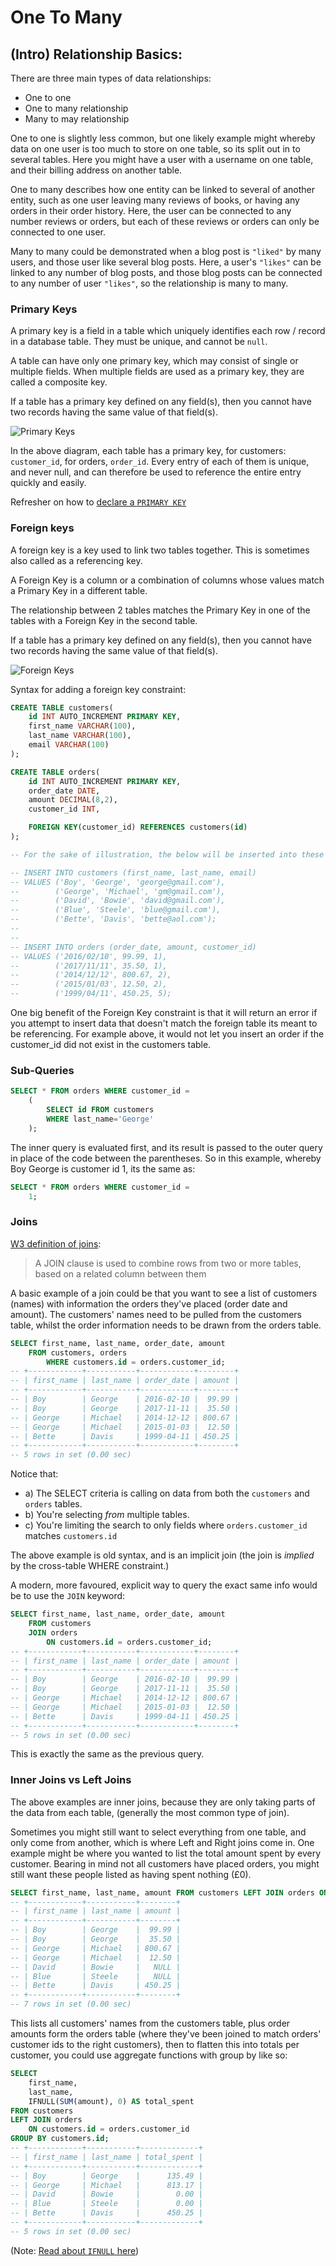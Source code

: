 # One To Many

## (Intro) Relationship Basics:

There are three main types of data relationships:
- One to one
- One to many relationship
- Many to may relationship

One to one is slightly less common, but one likely example might whereby data on one user is too much to store on one table, so its split out in to several tables. Here you might have a user with a username on one table, and their billing address on another table.

One to many describes how one entity can be linked to several of another entity, such as one user leaving many reviews of books, or having any orders in their order history. Here, the user can be connected to any number reviews or orders, but each of these reviews or orders can only be connected to one user.

Many to many could be demonstrated when a blog post is `"liked"` by many users, and those user like several blog posts. Here, a user's `"likes"` can be linked to any number of blog posts, and those blog posts can be connected to any number of user `"likes"`, so the relationship is many to many.

### Primary Keys
A primary key is a field in a table which uniquely identifies each row / record in a database table. They must be unique, and cannot be `null`.

A table can have only one primary key, which may consist of single or multiple fields. When multiple fields are used as a primary key, they are called a composite key.

If a table has a primary key defined on any field(s), then you cannot have two records having the same value of that field(s).

![Primary Keys](./assets/primarykeys.png)

In the above diagram, each table has a primary key, for customers: `customer_id`, for orders, `order_id`. Every entry of each of them is unique, and never null, and can therefore be used to reference the entire entry quickly and easily.

Refresher on how to [declare a `PRIMARY KEY`](https://github.com/edgarfinn/Learning-MySQL/blob/master/1_Creating_tables_and_inserting_data.md#primary-keys)

### Foreign keys
A foreign key is a key used to link two tables together. This is sometimes also called as a referencing key.

A Foreign Key is a column or a combination of columns whose values match a Primary Key in a different table.

The relationship between 2 tables matches the Primary Key in one of the tables with a Foreign Key in the second table.

If a table has a primary key defined on any field(s), then you cannot have two records having the same value of that field(s).

![Foreign Keys](./assets/foreignkeys.png)

Syntax for adding a foreign key constraint:

```SQL
CREATE TABLE customers(
    id INT AUTO_INCREMENT PRIMARY KEY,
    first_name VARCHAR(100),
    last_name VARCHAR(100),
    email VARCHAR(100)
);

CREATE TABLE orders(
    id INT AUTO_INCREMENT PRIMARY KEY,
    order_date DATE,
    amount DECIMAL(8,2),
    customer_id INT,

    FOREIGN KEY(customer_id) REFERENCES customers(id)
);

-- For the sake of illustration, the below will be inserted into these tables:

-- INSERT INTO customers (first_name, last_name, email)
-- VALUES ('Boy', 'George', 'george@gmail.com'),
--        ('George', 'Michael', 'gm@gmail.com'),
--        ('David', 'Bowie', 'david@gmail.com'),
--        ('Blue', 'Steele', 'blue@gmail.com'),
--        ('Bette', 'Davis', 'bette@aol.com');
--
--
-- INSERT INTO orders (order_date, amount, customer_id)
-- VALUES ('2016/02/10', 99.99, 1),
--        ('2017/11/11', 35.50, 1),
--        ('2014/12/12', 800.67, 2),
--        ('2015/01/03', 12.50, 2),
--        ('1999/04/11', 450.25, 5);
```

One big benefit of the Foreign Key constraint is that it will return an error if you attempt to insert data that doesn't match the foreign table its meant to be referencing. For example above, it would not let you insert an order if the customer_id did not exist in the customers table.

### Sub-Queries

```SQL
SELECT * FROM orders WHERE customer_id =
    (
        SELECT id FROM customers
        WHERE last_name='George'
    );
```

The inner query is evaluated first, and its result is passed to the outer query in place of the code between the parentheses. So in this example, whereby Boy George is customer id 1, its the same as:

```SQL
SELECT * FROM orders WHERE customer_id =
    1;
```

### Joins

[W3 definition of joins](https://www.w3schools.com/sql/sql_join.asp):
> A JOIN clause is used to combine rows from two or more tables, based on a related column between them

A basic example of a join could be that you want to see a list of customers (names) with information the orders they've placed (order date and amount). The customers' names need to be pulled from the customers table, whilst the order information needs to be drawn from the orders table.

```SQL
SELECT first_name, last_name, order_date, amount
    FROM customers, orders
        WHERE customers.id = orders.customer_id;
-- +------------+-----------+------------+--------+
-- | first_name | last_name | order_date | amount |
-- +------------+-----------+------------+--------+
-- | Boy        | George    | 2016-02-10 |  99.99 |
-- | Boy        | George    | 2017-11-11 |  35.50 |
-- | George     | Michael   | 2014-12-12 | 800.67 |
-- | George     | Michael   | 2015-01-03 |  12.50 |
-- | Bette      | Davis     | 1999-04-11 | 450.25 |
-- +------------+-----------+------------+--------+
-- 5 rows in set (0.00 sec)
```

Notice that:
  - a) The SELECT criteria is calling on data from both the `customers` and `orders` tables.
  - b) You're selecting *from* multiple tables.
  - c) You're limiting the search to only fields where `orders.customer_id` matches `customers.id`

The above example is old syntax, and is an implicit join (the join is _implied_ by the cross-table WHERE constraint.)

A modern, more favoured, explicit way to query the exact same info would be to use the `JOIN` keyword:
```SQL
SELECT first_name, last_name, order_date, amount
    FROM customers
    JOIN orders
        ON customers.id = orders.customer_id;
-- +------------+-----------+------------+--------+
-- | first_name | last_name | order_date | amount |
-- +------------+-----------+------------+--------+
-- | Boy        | George    | 2016-02-10 |  99.99 |
-- | Boy        | George    | 2017-11-11 |  35.50 |
-- | George     | Michael   | 2014-12-12 | 800.67 |
-- | George     | Michael   | 2015-01-03 |  12.50 |
-- | Bette      | Davis     | 1999-04-11 | 450.25 |
-- +------------+-----------+------------+--------+
-- 5 rows in set (0.00 sec)
```

This is exactly the same as the previous query.

### Inner Joins vs Left Joins

The above examples are inner joins, because they are only taking parts of the data from each table, (generally the most common type of join).

Sometimes you might still want to select everything from one table, and only come from another, which is where Left and Right joins come in. One example might be where you wanted to list the total amount spent by every customer. Bearing in mind not all customers have placed orders, you might still want these people listed as having spent nothing (£0).

```sql
SELECT first_name, last_name, amount FROM customers LEFT JOIN orders ON customers.id = orders.customer_id;
-- +------------+-----------+--------+
-- | first_name | last_name | amount |
-- +------------+-----------+--------+
-- | Boy        | George    |  99.99 |
-- | Boy        | George    |  35.50 |
-- | George     | Michael   | 800.67 |
-- | George     | Michael   |  12.50 |
-- | David      | Bowie     |   NULL |
-- | Blue       | Steele    |   NULL |
-- | Bette      | Davis     | 450.25 |
-- +------------+-----------+--------+
-- 7 rows in set (0.00 sec)
```

This lists all customers' names from the customers table, plus order amounts form the orders table (where they've been joined to match orders' customer ids to the right customers), then to flatten this into totals per customer, you could use aggregate functions with group by like so:

```sql
SELECT
    first_name,
    last_name,
    IFNULL(SUM(amount), 0) AS total_spent
FROM customers
LEFT JOIN orders
    ON customers.id = orders.customer_id
GROUP BY customers.id;
-- +------------+-----------+-------------+
-- | first_name | last_name | total_spent |
-- +------------+-----------+-------------+
-- | Boy        | George    |      135.49 |
-- | George     | Michael   |      813.17 |
-- | David      | Bowie     |        0.00 |
-- | Blue       | Steele    |        0.00 |
-- | Bette      | Davis     |      450.25 |
-- +------------+-----------+-------------+
-- 5 rows in set (0.00 sec)
```

(Note: [Read about `IFNULL` here](https://www.w3schools.com/sql/func_mysql_ifnull.asp))
